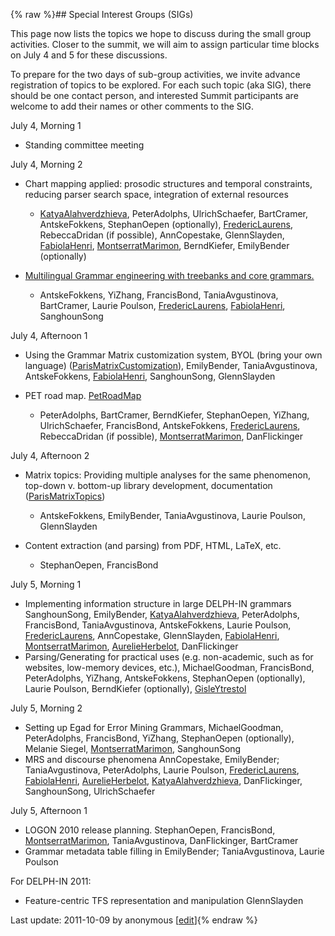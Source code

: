 {% raw %}## Special Interest Groups (SIGs)

This page now lists the topics we hope to discuss during the small group
activities. Closer to the summit, we will aim to assign particular time
blocks on July 4 and 5 for these discussions.

To prepare for the two days of sub-group activities, we invite advance
registration of topics to be explored. For each such topic (aka SIG),
there should be one contact person, and interested Summit participants
are welcome to add their names or other comments to the SIG.

July 4, Morning 1

- Standing committee meeting

July 4, Morning 2

- Chart mapping applied: prosodic structures and temporal constraints,
reducing parser search space, integration of external resources
  - [KatyaAlahverdzhieva](/KatyaAlahverdzhieva),
PeterAdolphs, UlrichSchaefer,
BartCramer, AntskeFokkens,
StephanOepen (optionally),
[FredericLaurens](/FredericLaurens),
RebeccaDridan (if possible),
AnnCopestake, GlennSlayden,
[FabiolaHenri](/FabiolaHenri),
[MontserratMarimon](/MontserratMarimon),
BerndKiefer, EmilyBender
(optionally)
- [Multilingual Grammar engineering with treebanks and core
grammars.](https://delph-in.github.io/docs/summits/ParisMultilingualGrammarEngineering)
  
  - AntskeFokkens, YiZhang,
FrancisBond,
TaniaAvgustinova, BartCramer,
Laurie Poulson, [FredericLaurens](/FredericLaurens),
[FabiolaHenri](/FabiolaHenri), SanghounSong

July 4, Afternoon 1

- Using the Grammar Matrix customization system, BYOL (bring your own
language) ([ParisMatrixCustomization](https://delph-in.github.io/docs/summits/ParisMatrixCustomization)),
EmilyBender, TaniaAvgustinova,
AntskeFokkens, [FabiolaHenri](/FabiolaHenri),
SanghounSong, GlennSlayden
- PET road map. [PetRoadMap](https://delph-in.github.io/docs/garage/PetRoadMap)
  
  - PeterAdolphs, BartCramer,
BerndKiefer, StephanOepen,
YiZhang, UlrichSchaefer,
FrancisBond, AntskeFokkens,
[FredericLaurens](/FredericLaurens),
RebeccaDridan (if possible),
[MontserratMarimon](/MontserratMarimon),
DanFlickinger

July 4, Afternoon 2

- Matrix topics: Providing multiple analyses for the same phenomenon,
top-down v. bottom-up library development, documentation
([ParisMatrixTopics](https://delph-in.github.io/docs/summits/ParisMatrixTopics))
  
  - AntskeFokkens, EmilyBender,
TaniaAvgustinova, Laurie Poulson,
GlennSlayden
- Content extraction (and parsing) from PDF, HTML, LaTeX, etc.
  - StephanOepen, FrancisBond

July 5, Morning 1

- Implementing information structure in large DELPH-IN grammars
SanghounSong, EmilyBender,
[KatyaAlahverdzhieva](/KatyaAlahverdzhieva),
PeterAdolphs, FrancisBond,
TaniaAvgustinova,
AntskeFokkens, Laurie Poulson,
[FredericLaurens](/FredericLaurens), AnnCopestake,
GlennSlayden, [FabiolaHenri](/FabiolaHenri),
[MontserratMarimon](/MontserratMarimon),
[AurelieHerbelot](/AurelieHerbelot), DanFlickinger
- Parsing/Generating for practical uses (e.g. non-academic, such as
for websites, low-memory devices, etc.),
MichaelGoodman, FrancisBond,
PeterAdolphs, YiZhang,
AntskeFokkens, StephanOepen
(optionally), Laurie Poulson, BerndKiefer
(optionally), [GisleYtrestol](/GisleYtrestol)

July 5, Morning 2

- Setting up Egad for Error Mining Grammars,
MichaelGoodman, PeterAdolphs,
FrancisBond, YiZhang,
StephanOepen (optionally), Melanie Siegel,
[MontserratMarimon](/MontserratMarimon),
SanghounSong
- MRS and discourse phenomena AnnCopestake,
EmilyBender; TaniaAvgustinova,
PeterAdolphs, Laurie Poulson,
[FredericLaurens](/FredericLaurens), [FabiolaHenri](/FabiolaHenri),
[AurelieHerbelot](/AurelieHerbelot),
[KatyaAlahverdzhieva](/KatyaAlahverdzhieva),
DanFlickinger, SanghounSong,
UlrichSchaefer

July 5, Afternoon 1

- LOGON 2010 release planning. StephanOepen,
FrancisBond, [MontserratMarimon](/MontserratMarimon),
TaniaAvgustinova,
DanFlickinger, BartCramer
- Grammar metadata table filling in EmilyBender;
TaniaAvgustinova, Laurie Poulson

For DELPH-IN 2011:

- Feature-centric TFS representation and manipulation
GlennSlayden

Last update: 2011-10-09 by anonymous [[edit](https://github.com/delph-in/docs/wiki/ParisTopics/_edit)]{% endraw %}